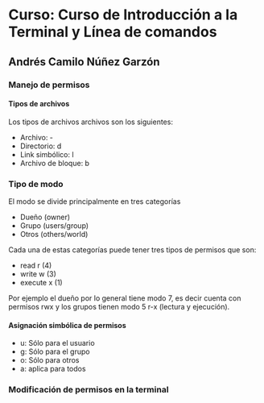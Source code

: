 # Curso: Curso de Introducción a la Terminal y Línea de comandos

## Andrés Camilo Núñez Garzón

### Manejo de permisos

#### Tipos de archivos

Los tipos de archivos archivos son los siguientes:

- Archivo: -
- Directorio: d
- Link simbólico: l
- Archivo de bloque: b

### Tipo de modo

El modo se divide principalmente en tres categorías

- Dueño (owner)
- Grupo (users/group)
- Otros (others/world)

Cada una de estas categorías puede tener tres tipos de permisos que son:

- read r (4)
- write w (3)
- execute x (1)

Por ejemplo el dueño por lo general tiene modo 7, es decir cuenta con permisos rwx y los grupos tienen modo 5 r-x (lectura y ejecución).

#### Asignación simbólica de permisos

- u: Sólo para el usuario
- g: Sólo para el grupo
- o: Sólo para otros
- a: aplica para todos

### Modificación de permisos en la terminal